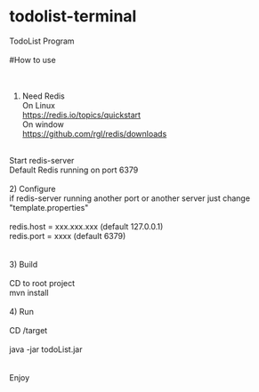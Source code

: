 # todolist-terminal<br />
TodoList Program<br />
<br />
#How to use<br />
<br />
<br />
1) Need Redis<br />
On Linux<br />
https://redis.io/topics/quickstart<br />
On window <br />
https://github.com/rgl/redis/downloads<br />
<br />
Start redis-server<br />
Default Redis running on port 6379<br />
<br />
2) Configure<br />
if redis-server running another port or another server just change "template.properties" <br /> 
  <br />
  redis.host = xxx.xxx.xxx (default 127.0.0.1)<br />
  redis.port = xxxx         (default 6379)<br />
<br />
<br />
3) Build<br />
<br />
  CD to root project <br />
  mvn install<br />
<br />
4) Run<br />
<br />
  CD /target<br />
<br />
  java -jar todoList.jar<br />
  <br />
  <br />
  Enjoy<br />
  
  





